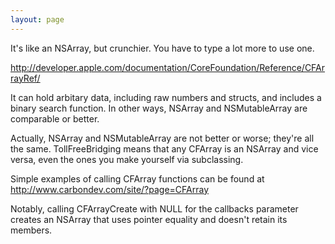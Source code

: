 ```yaml
---
layout: page
---
```


It's like an NSArray, but crunchier. You have to type a lot more to use one.

 http://developer.apple.com/documentation/CoreFoundation/Reference/CFArrayRef/

It can hold arbitary data, including raw numbers and structs, and includes a binary search function. In other ways, NSArray and NSMutableArray are comparable or better.

Actually, NSArray and NSMutableArray are not better or worse; they're all the same. TollFreeBridging means that any CFArray is an NSArray and vice versa, even the ones you make yourself via subclassing.

Simple examples of calling CFArray functions can be found at
http://www.carbondev.com/site/?page=CFArray

Notably, calling CFA<nowiki/>rrayCreate with NULL for the callbacks parameter creates an NSArray that uses pointer equality and doesn't retain its members.
